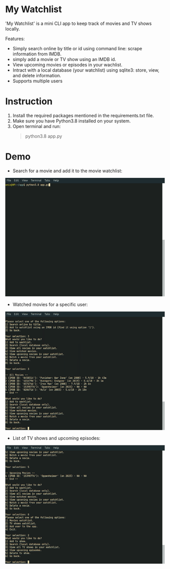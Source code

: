 
# My Watchlist
'My Watchlist' is a mini CLI app to keep track of movies and TV shows locally.

Features:
- Simply search online by title or id using command line: scrape information from IMDB.
- simply add a movie or TV show using an IMDB id.
- View upcoming movies or episodes in your wachlist. 
- Intract with a local database (your watchlist) using sqlite3: store, view, and delete information.
- Supports multiple users

# Instruction
1. Install the required packages mentioned in the requirements.txt file.
2. Make sure you have Python3.8 installed on your system.
3. Open terminal and run:
    > python3.8 app.py

# Demo

- Search for a movie and add it to the movie watchlist:

![screen-gif](./demo/part_1.gif)

- Watched movies for a specific user:

![screen-gif](./demo/part_2.gif)

- List of TV shows and upcoming episodes:

![screen-gif](./demo/part_3.gif)
